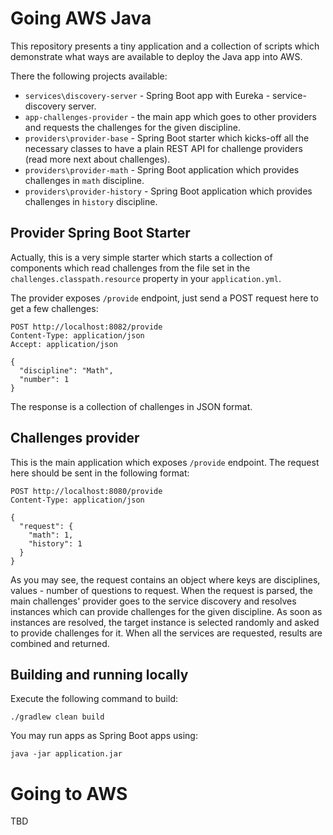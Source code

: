 # Going AWS Java

This repository presents a tiny application and a collection of scripts which
demonstrate what ways are available to deploy the Java app into AWS. 

There the following projects available:
* `services\discovery-server` - Spring Boot app with Eureka - service-discovery server.
* `app-challenges-provider` - the main app which goes to other providers and requests the 
  challenges for the given discipline. 
* `providers\provider-base` - Spring Boot starter which kicks-off all the necessary classes to 
  have a plain REST API for challenge providers (read more next about challenges).
* `providers\provider-math` - Spring Boot application which provides challenges in `math` 
  discipline. 
* `providers\provider-history` - Spring Boot application which provides challenges in `history` 
  discipline.

## Provider Spring Boot Starter

Actually, this is a very simple starter which starts a collection of components which read
challenges from the file set in the `challenges.classpath.resource` property in your 
`application.yml`. 

The provider exposes `/provide` endpoint, just send a POST request here to get a few challenges: 

```
POST http://localhost:8082/provide
Content-Type: application/json
Accept: application/json

{
  "discipline": "Math",
  "number": 1
}
```

The response is a collection of challenges in JSON format. 

## Challenges provider

This is the main application which exposes `/provide` endpoint. The request here should be sent 
in the following format: 

```
POST http://localhost:8080/provide
Content-Type: application/json

{
  "request": {
    "math": 1,
    "history": 1
  }
}
```

As you may see, the request contains an object where keys are disciplines, values - number of 
questions to request. When the request is parsed, the main challenges' provider goes to the service
discovery and resolves instances which can provide challenges for the given discipline. As soon as
instances are resolved, the target instance is selected randomly and asked to provide challenges 
for it. When all the services are requested, results are combined and returned. 

## Building and running locally

Execute the following command to build:

```shell
./gradlew clean build
```

You may run apps as Spring Boot apps using:

```shell
java -jar application.jar
```

# Going to AWS

TBD